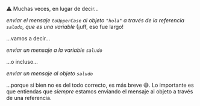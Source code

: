 :warning: Muchas veces, en lugar de decir...

_enviar el mensaje `toUpperCase` al objeto `"hola"` a través de la referencia  `saludo`, que es una variable_ (¡uff, eso fue largo!

...vamos a decir...

_enviar un mensaje a la variable `saludo`_

...o incluso...

_enviar un mensaje al objeto `saludo`_

...porque si bien no es del todo correcto, es más breve :sweat_smile:. Lo importante es que entiendas que *siempre* estamos enviando el mensaje al objeto a través de una referencia. 